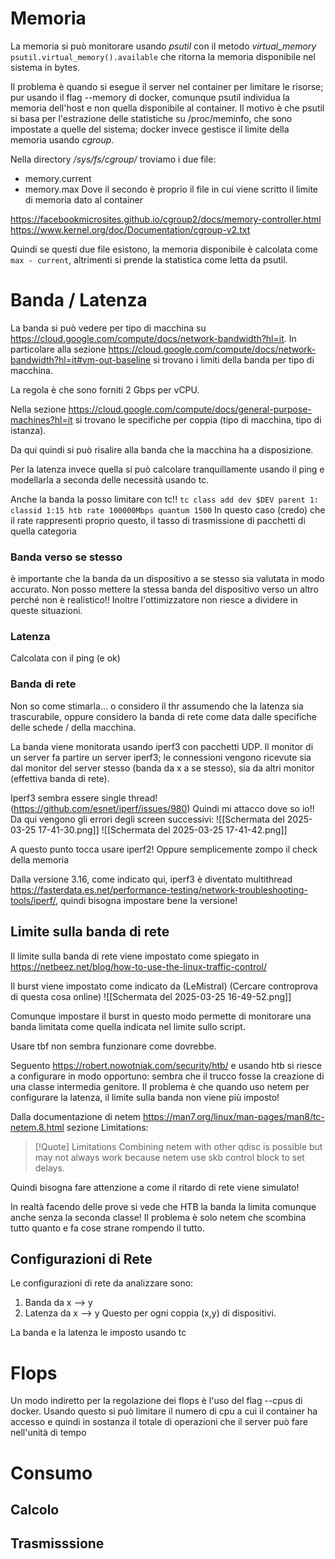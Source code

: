 # Memoria

La memoria si può monitorare usando *psutil* con il metodo *virtual_memory*
`psutil.virtual_memory().available` che ritorna la memoria disponibile nel sistema in bytes.

Il problema è quando si esegue il server nel container per limitare le risorse; pur usando il flag --memory di docker, comunque psutil individua la memoria dell'host e non quella disponibile al container. Il motivo è che psutil si basa per l'estrazione delle statistiche su /proc/meminfo, che sono impostate a quelle del sistema; docker invece gestisce il limite della memoria usando *cgroup*. 

Nella directory */sys/fs/cgroup/* troviamo i due file:
- memory.current
- memory.max
Dove il secondo è proprio il file in cui viene scritto il limite di memoria dato al container

https://facebookmicrosites.github.io/cgroup2/docs/memory-controller.html
https://www.kernel.org/doc/Documentation/cgroup-v2.txt

Quindi se questi due file esistono, la memoria disponibile è calcolata come `max - current`, altrimenti si prende la statistica come letta da psutil.

# Banda / Latenza
La banda si può vedere per tipo di macchina su https://cloud.google.com/compute/docs/network-bandwidth?hl=it. In particolare alla sezione https://cloud.google.com/compute/docs/network-bandwidth?hl=it#vm-out-baseline si trovano i limiti della banda per tipo di macchina. 

La regola è che sono forniti 2 Gbps per vCPU.

Nella sezione https://cloud.google.com/compute/docs/general-purpose-machines?hl=it si trovano le specifiche per coppia (tipo di macchina, tipo di istanza).

Da qui quindi si può risalire alla banda che la macchina ha a disposizione.

Per la latenza invece quella si può calcolare tranquillamente usando il ping e modellarla a seconda delle necessità usando tc.

Anche la banda la posso limitare con tc!!
`tc class add dev $DEV parent 1: classid 1:15 htb rate 100000Mbps quantum 1500`
In questo caso (credo) che il rate rappresenti proprio questo, il tasso di trasmissione di pacchetti di quella categoria


### Banda verso se stesso
è importante che la banda da un dispositivo a se stesso sia valutata in modo accurato. Non posso mettere la stessa banda del dispositivo verso un altro perché non è realistico!! Inoltre l'ottimizzatore non riesce a dividere in queste situazioni.

### Latenza
Calcolata con il ping (e ok)

### Banda di rete
Non so come stimarla... o considero il thr assumendo che la latenza sia trascurabile, oppure considero la banda di rete come data dalle specifiche delle schede / della macchina.

La banda viene monitorata usando iperf3 con pacchetti UDP.
Il monitor di un server fa partire un server iperf3; le connessioni vengono ricevute sia dal monitor del server stesso (banda da x a se stesso), sia da altri monitor (effettiva banda di rete).

Iperf3 sembra essere single thread! (https://github.com/esnet/iperf/issues/980) Quindi mi attacco dove so io!! Da qui vengono gli errori degli screen successivi:
![[Schermata del 2025-03-25 17-41-30.png]]
![[Schermata del 2025-03-25 17-41-42.png]]

A questo punto tocca usare iperf2! Oppure semplicemente zompo il check della memoria

Dalla versione 3.16, come indicato qui, iperf3 è diventato multithread https://fasterdata.es.net/performance-testing/network-troubleshooting-tools/iperf/, quindi bisogna impostare bene la versione!

## Limite sulla banda di rete
Il limite sulla banda di rete viene impostato come spiegato in https://netbeez.net/blog/how-to-use-the-linux-traffic-control/

Il burst viene impostato come indicato da (LeMistral) (Cercare controprova di questa cosa online)
![[Schermata del 2025-03-25 16-49-52.png]]

Comunque impostare il burst in questo modo permette di monitorare una banda limitata come quella indicata nel limite sullo script.

Usare tbf non sembra funzionare come dovrebbe.

Seguento https://robert.nowotniak.com/security/htb/ e usando htb si riesce a configurare in modo opportuno: sembra che il trucco fosse la creazione di una classe intermedia genitore. Il problema è che quando uso netem per configurare la latenza, il limite sulla banda non viene più imposto! 

Dalla documentazione di netem https://man7.org/linux/man-pages/man8/tc-netem.8.html
sezione Limitations:
> [!Quote] Limitations
> Combining netem with other qdisc is possible but may not always work because netem use skb control block to set delays.

Quindi bisogna fare attenzione a come il ritardo di rete viene simulato!


In realtà facendo delle prove si vede che HTB la banda la limita comunque anche senza la seconda classe! Il problema è solo netem che scombina tutto quanto e fa cose strane rompendo il tutto.

## Configurazioni di Rete
Le configurazioni di rete da analizzare sono:
1. Banda da x --> y
2. Latenza da x --> y
Questo per ogni coppia (x,y) di dispositivi.

La banda e la latenza le imposto usando tc

# Flops
Un modo indiretto per la regolazione dei flops è l'uso del flag --cpus di docker. Usando questo si può limitare il numero di cpu a cui il container ha accesso e quindi in sostanza il totale di operazioni che il server può fare nell'unità di tempo

# Consumo

## Calcolo

## Trasmisssione